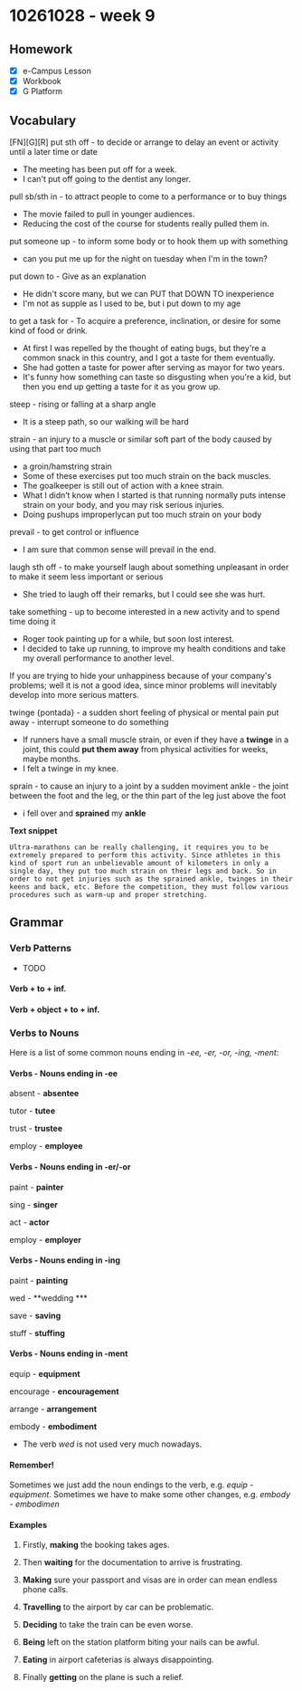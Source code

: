 # 10261028 - week 9
## Homework
- [X] e-Campus Lesson
- [X] Workbook
- [X] G Platform
	
## Vocabulary
[FN][G][R] put sth off - to decide or arrange to delay an event or activity until a later time or date
- The meeting has been put off for a week.
-  I can't put off going to the dentist any longer.

pull sb/sth in - to attract people to come to a performance or to buy things
- The movie failed to pull in younger audiences.
- Reducing the cost of the course for students really pulled them in.

put someone up - to inform some body or to hook them up with something
- can you put me up for the night on tuesday when I'm in the town?

put down to - Give as an explanation
- He didn't score many, but we can PUT that DOWN TO inexperience
- I'm not as supple as I used to be, but i put down to my age

to get a task for -  To acquire a preference, inclination, or desire for some kind of food or drink.
- At first I was repelled by the thought of eating bugs, but they're a common snack in this country, and I got a taste for them eventually.
- She had gotten a taste for power after serving as mayor for two years.
- It's funny how something can taste so disgusting when you're a kid, but then you end up getting a taste for it as you grow up.

steep - rising or falling at a sharp angle
- It is a steep path, so our walking will be hard

strain - an injury to a muscle or similar soft part of the body caused by using that part too much
- a groin/hamstring strain
- Some of these exercises put too much strain on the back muscles.
- The goalkeeper is still out of action with a knee strain.
-  What I didn’t know when I started is that running normally puts intense strain on your body, and you may risk serious injuries. 
- Doing pushups improperlycan put too much strain on your body

prevail - to get control or influence
- I am sure that common sense will prevail in the end.

laugh sth off - to make yourself laugh about something unpleasant in order to make it seem less important or serious
- She tried to laugh off their remarks, but I could see she was hurt.

take something -  up to become interested in a new activity and to spend time doing it
 - Roger took painting up for a while, but soon lost interest.
 - I decided to take up  running, to improve my health conditions and take my overall performance to another level. 

If you are trying to hide your unhappiness because of your company's problems; well it is not a good idea, since minor problems will inevitably develop into more serious matters.

twinge {pontada} - a sudden short feeling of physical or mental pain
put away - interrupt someone to do something
- If runners have a small muscle strain, or even if they have a **twinge** in a joint, this could **put them away** from physical activities for weeks, maybe months. 
- I felt a twinge in my knee.

sprain - to cause an injury to a joint by a sudden moviment
ankle - the joint between the foot and the leg, or the thin part of the leg just above the foot
- i fell over and **sprained** my **ankle**

**Text snippet**
```
Ultra-marathons can be really challenging, it requires you to be extremely prepared to perform this activity. Since athletes in this kind of sport run an unbelievable amount of kilometers in only a single day, they put too much strain on their legs and back. So in order to not get injuries such as the sprained ankle, twinges in their keens and back, etc. Before the competition, they must follow various procedures such as warm-up and proper stretching.
```



## Grammar
### Verb Patterns
- TODO
#### Verb + to + inf.
#### Verb + object + to + inf.

### Verbs to Nouns
Here is a list of some common nouns ending in -_ee, -er, -or, -ing, -ment_:

#### Verbs -  **Nouns ending in -ee**
absent -  **absentee**

tutor -  **tutee**

trust -  **trustee**

employ -  **employee**

#### Verbs -  **Nouns ending in -er/-or**
paint -  **painter**

sing -  **singer**

act -  **actor**

employ -  **employer**

#### Verbs -  **Nouns ending in -ing**
paint -  **painting**

wed -  **wedding ***

save -  **saving**

stuff -  **stuffing**

#### Verbs -  **Nouns ending in -ment**
equip -  **equipment**

encourage -  **encouragement**

arrange -  **arrangement**

embody -  **embodiment**

* The verb  _wed_  is not used very much nowadays.

#### **Remember!**
Sometimes we just add the noun endings to the verb, e.g.  _equip_  -  _equipment_.
Sometimes we have to make some other changes, e.g.  _embody_  -  _embodimen_

#### Examples
1.  Firstly, **making** the booking takes ages.
    
2.  Then  **waiting** for the documentation to arrive is frustrating.
    
3.  **Making** sure your passport and visas are in order can mean endless phone calls.
    
4.  **Travelling** to the airport by car can be problematic.
    
5.  **Deciding** to take the train can be even worse.
    
6.  **Being** left on the station platform biting your nails can be awful.
    
7.  **Eating** in airport cafeterias is always disappointing.
    
8.  Finally **getting** on the plane is such a relief.
